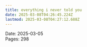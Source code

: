 ```yaml
---
title: everything i never told you
date: 2025-03-08T04:26:45.224Z
lastmod: 2025-03-08T04:27:12.688Z
---
```

Date: 2025-03-05\
Pages: 298
